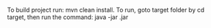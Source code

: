 To build project run: mvn clean install. 
To run, goto target folder by cd target, then run the command: java -jar <file-name>.jar

